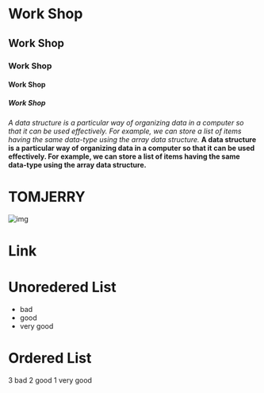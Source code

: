 # Work Shop
## Work Shop
### Work Shop
#### Work Shop
##### Work Shop
*A data structure is a particular way of organizing data in a computer so that it can be used effectively.
For example, we can store a list of items having the same data-type using the array data structure.*
**A data structure is a particular way of organizing data in a computer so that it can be used effectively.
For example, we can store a list of items having the same data-type using the array data structure.**
# TOMJERRY
![img](https://i.pinimg.com/originals/72/7e/5e/727e5ea10a3f1852dcbdb06b3733cb7f.jpg)
# Link

# Unoredered List
- bad
- good
- very good
# Ordered List
 3 bad
 2 good
1 very good
